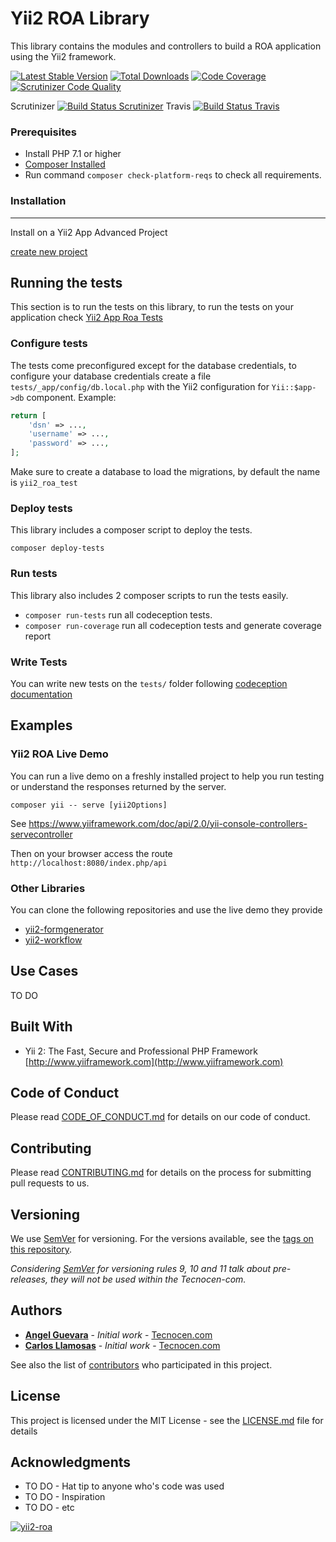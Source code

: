 Yii2 ROA Library
=======================

This library contains the modules and controllers to build a ROA application
using the Yii2 framework.

[![Latest Stable Version](https://poser.pugx.org/tecnocen/yii2-roa/v/stable)](https://packagist.org/packages/tecnocen/yii2-roa)
[![Total Downloads](https://poser.pugx.org/tecnocen/yii2-roa/downloads)](https://packagist.org/packages/tecnocen/yii2-roa)
[![Code Coverage](https://scrutinizer-ci.com/g/tecnocen-com/yii2-roa/badges/coverage.png?b=master)](https://scrutinizer-ci.com/g/tecnocen-com/yii2-roa/?branch=master)
[![Scrutinizer Code Quality](https://scrutinizer-ci.com/g/tecnocen-com/yii2-roa/badges/quality-score.png?b=master)](https://scrutinizer-ci.com/g/tecnocen-com/yii2-roa/?branch=master)

Scrutinizer [![Build Status Scrutinizer](https://scrutinizer-ci.com/g/tecnocen-com/yii2-roa/badges/build.png?b=master&style=flat)](https://scrutinizer-ci.com/g/tecnocen-com/yii2-roa/build-status/master)
Travis [![Build Status Travis](https://api.travis-ci.org/tecnocen-com/yii2-roa.svg?branch=master&style=flat?style=for-the-badge)](https://travis-ci.org/tecnocen-com/yii2-roa)

### Prerequisites

- Install PHP 7.1 or higher
- [Composer Installed](https://getcomposer.org/doc/00-intro.md)
- Run command `composer check-platform-reqs` to check all requirements.

### Installation
----------------

Install on a Yii2 App Advanced Project

[create new project](https://git.io/fAvT2)

## Running the tests

This section is to run the tests on this library, to run the tests on your
application check [Yii2 App Roa Tests](https://git.io/fAvUA)

### Configure tests

The tests come preconfigured except for the database credentials, to configure
your database credentials create a file `tests/_app/config/db.local.php` with
the Yii2 configuration for `Yii::$app->db` component. Example:

```php
return [
    'dsn' => ..., 
    'username' => ..., 
    'password' => ..., 
];
```

Make sure to create a database to load the migrations, by default the name is
`yii2_roa_test`

### Deploy tests

This library includes a composer script to deploy the tests.

`composer deploy-tests`

### Run tests

This library also includes 2 composer scripts to run the tests easily.

- `composer run-tests` run all codeception tests.
- `composer run-coverage` run all codeception tests and generate coverage report

### Write Tests

You can write new tests on the `tests/` folder following
[codeception documentation](https://codeception.com/docs/)

## Examples

### Yii2 ROA Live Demo

You can run a live demo on a freshly installed project to help you run testing
or understand the responses returned by the server.

`composer yii -- serve [yii2Options]`

See https://www.yiiframework.com/doc/api/2.0/yii-console-controllers-servecontroller

Then on your browser access the route `http://localhost:8080/index.php/api`

### Other Libraries

You can clone the following repositories and use the live demo they provide

- [yii2-formgenerator](https://github.com/tecnocen-com/yii2-formgenerator)
- [yii2-workflow](https://github.com/tecnocen-com/yii2-workflow)

## Use Cases

TO DO

## Built With

* Yii 2: The Fast, Secure and Professional PHP Framework [http://www.yiiframework.com](http://www.yiiframework.com)

## Code of Conduct

Please read [CODE_OF_CONDUCT.md](https://github.com/tecnocen-com/yii2-formgenerator/blob/master/CODE_OF_CONDUCT.md) for details on our code of conduct.

## Contributing

Please read [CONTRIBUTING.md](https://github.com/tecnocen-com/yii2-roa/blob/master/CONTRIBUTING.md) for details on the process for submitting pull requests to us.

## Versioning

We use [SemVer](http://semver.org/) for versioning. For the versions available, see the [tags on this repository](https://github.com/tecnocen-com/yii2-roa/tags).

_Considering [SemVer](http://semver.org/) for versioning rules 9, 10 and 11 talk about pre-releases, they will not be used within the Tecnocen-com._

## Authors

* [**Angel Guevara**](https://github.com/Faryshta) - *Initial work* - [Tecnocen.com](https://github.com/Tecnocen-com)
* [**Carlos Llamosas**](https://github.com/neverabe) - *Initial work* - [Tecnocen.com](https://github.com/Tecnocen-com)

See also the list of [contributors](https://github.com/tecnocen-com/yii2-roa/graphs/contributors) who participated in this project.

## License

This project is licensed under the MIT License - see the [LICENSE.md](LICENSE.md) file for details

## Acknowledgments

* TO DO - Hat tip to anyone who's code was used
* TO DO - Inspiration
* TO DO - etc

[![yii2-roa](https://img.shields.io/badge/Powered__by-Tecnocen.com-orange.svg?style=for-the-badge)](https://www.tecnocen.com/)
